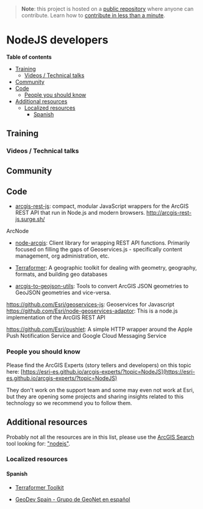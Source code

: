 > **Note**: this project is hosted on a [public repository](https://github.com/hhkaos/awesome-arcgis) where anyone can contribute. Learn how to [contribute in less than a minute](https://github.com/hhkaos/awesome-arcgis/blob/master/CONTRIBUTING.md#contributions).

# NodeJS developers
<!-- START doctoc generated TOC please keep comment here to allow auto update -->
<!-- DON'T EDIT THIS SECTION, INSTEAD RE-RUN doctoc TO UPDATE -->
**Table of contents**

- [Training](#training)
  - [Videos / Technical talks](#videos--technical-talks)
- [Community](#community)
- [Code](#code)
  - [People you should know](#people-you-should-know)
- [Additional resources](#additional-resources)
  - [Localized resources](#localized-resources)
    - [Spanish](#spanish)

<!-- END doctoc generated TOC please keep comment here to allow auto update -->

## Training

### Videos / Technical talks

## Community

## Code

* [arcgis-rest-js](https://github.com/esri/arcgis-rest-js): compact, modular JavaScript wrappers for the ArcGIS REST API that run in Node.js and modern browsers. http://arcgis-rest-js.surge.sh/

ArcNode
* [node-arcgis](https://github.com/Esri/node-arcgis): Client library for wrapping REST API functions. Primarily focused on filling the gaps of Geoservices.js - specifically content management, org administration, etc.

* [Terraformer](https://github.com/Esri/Terraformer): A geographic toolkit for dealing with geometry, geography, formats, and building geo databases
* [arcgis-to-geojson-utils](https://github.com/Esri/arcgis-to-geojson-utils): Tools to convert ArcGIS JSON geometries to GeoJSON geometries and vice-versa.

https://github.com/Esri/geoservices-js: Geoservices for Javascript
https://github.com/Esri/node-geoservices-adaptor: This is a node.js implementation of the ArcGIS REST API


https://github.com/Esri/pushlet: A simple HTTP wrapper around the Apple Push Notification Service and Google Cloud Messaging Service

### People you should know

Please find the ArcGIS Experts (story tellers and developers) on this topic here: [https://esri-es.github.io/arcgis-experts/?topic=NodeJS](https://esri-es.github.io/arcgis-experts/?topic=NodeJS)

They don't work on the support team and some may even not work at Esri,
but they are opening some projects and sharing insights related to this
technology so we recommend you to follow them.

## Additional resources

Probably not all the resources are in this list, please use the [ArcGIS Search](https://esri-es.github.io/arcgis-search/) tool looking for: ["nodejs"](https://esri-es.github.io/arcgis-search/?search="nodejs"&utm_campaign=awesome-list&utm_source=awesome-list&utm_medium=page).

### Localized resources

#### Spanish

* [Terraformer Toolkit](http://www.geodevelopers.org/academy/6NuEO4LlqvE/view)

* [GeoDev Spain - Grupo de GeoNet en español](https://geonet.esri.com/groups/geodev-spain)
